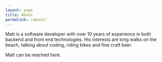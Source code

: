 ```yaml
---
layout: page
title: About
permalink: /about/
---
```


Matt is a software developer with over 10 years of experience in both backend and front end technologies. His interests are long walks on the beach, talking about coding, riding bikes and fine craft beer. 

Matt can be reached here. 
